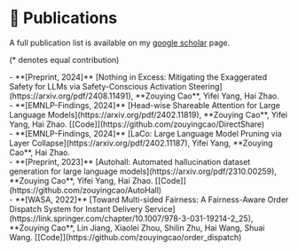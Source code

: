 # 📝 Publications

A full publication list is available on my [google scholar](https://scholar.google.com/citations?user=IIA4hMEAAAAJ&hl=zh-CN) page.

(* denotes equal contribution)

<div class='paper-box-text' markdown="1">
- **[Preprint, 2024]** [Nothing in Excess: Mitigating the Exaggerated Safety for LLMs via Safety-Conscious Activation Steering](https://arxiv.org/pdf/2408.11491), **Zouying Cao**, Yifei Yang, Hai Zhao. 
</div>

<div class='paper-box-text' markdown="1">
- **[EMNLP-Findings, 2024]** [Head-wise Shareable Attention for Large Language Models](https://arxiv.org/pdf/2402.11819), **Zouying Cao**, Yifei Yang, Hai Zhao. [[Code]](https://github.com/zouyingcao/DirectShare)
</div>

<div class='paper-box-text' markdown="1">
- **[EMNLP-Findings, 2024]** [LaCo: Large Language Model Pruning via Layer Collapse](https://arxiv.org/pdf/2402.11187), Yifei Yang, **Zouying Cao**, Hai Zhao. 
</div>

<div class='paper-box-text' markdown="1">
- **[Preprint, 2023]** [Autohall: Automated hallucination dataset generation for large language models](https://arxiv.org/pdf/2310.00259), **Zouying Cao**, Yifei Yang, Hai Zhao. [[Code]](https://github.com/zouyingcao/AutoHall)
</div>

<div class='paper-box-text' markdown="1">
- **[WASA, 2022]** [Toward Multi-sided Fairness: A Fairness-Aware Order Dispatch System for Instant Delivery Service](https://link.springer.com/chapter/10.1007/978-3-031-19214-2_25), **Zouying Cao**, Lin Jiang, Xiaolei Zhou, Shilin Zhu, Hai Wang, Shuai Wang. [[Code]](https://github.com/zouyingcao/order_dispatch)
</div>
